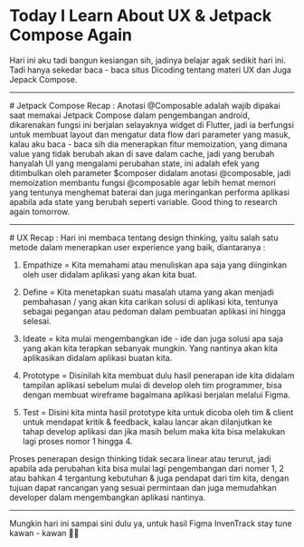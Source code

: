 # Today I Learn About UX & Jetpack Compose Again
Hari ini aku tadi bangun kesiangan sih, jadinya belajar agak sedikit hari ini.
Tadi hanya sekedar baca - baca situs Dicoding tentang materi UX dan Juga Jepack Compose.
<hr>
# Jetpack Compose Recap :
Anotasi @Composable adalah wajib dipakai saat memakai Jetpack Compose dalam pengembangan
android, dikarenakan fungsi ini berjalan selayaknya widget di Flutter, jadi ia berfungsi
untuk membuat layout dan mengatur data flow dari parameter yang masuk, kalau aku baca - baca
sih dia menerapkan fitur memoization, yang dimana value yang tidak berubah akan di save
dalam cache, jadi yang berubah hanyalah UI yang mengalami perubahan state, ini adalah efek yang ditimbulkan oleh parameter $composer didalam anotasi @composable, jadi memoization membantu fungsi
@composable agar lebih hemat memori yang tentunya menghemat baterai dan juga meringankan
performa aplikasi apabila ada state yang berubah seperti variable. Good thing to research again
tomorrow.
<hr>
# UX Recap :
Hari ini membaca tentang design thinking, yaitu salah satu metode dalam menerapkan user experience
yang baik, diantaranya :

1. Empathize = Kita memahami atau menuliskan apa saja yang diinginkan oleh user didalam aplikasi 
yang akan kita buat.

2. Define = Kita menetapkan suatu masalah utama yang akan menjadi pembahasan / yang akan
kita carikan solusi di aplikasi kita, tentunya sebagai pegangan atau pedoman dalam pembuatan
aplikasi ini hingga selesai.

3. Ideate = kita mulai mengembangkan ide - ide dan juga solusi apa saja yang akan kita terapkan
sebanyak mungkin. Yang nantinya akan kita aplikasikan didalam aplikasi buatan kita.

4. Prototype = Disinilah kita membuat dulu hasil penerapan ide kita didalam tampilan aplikasi
sebelum mulai di develop oleh tim programmer, bisa dengan membuat wireframe bagaimana
aplikasi berjalan melalui Figma.

5. Test = Disini kita minta hasil prototype kita untuk dicoba oleh tim & client untuk mendapat kritik & feedback, kalau lancar akan dilanjutkan ke tahap develop aplikasi dan jika masih belum maka kita bisa melakukan lagi proses nomor 1 hingga 4.

Proses penerapan design thinking tidak secara linear atau terurut, jadi apabila ada perubahan kita bisa mulai lagi pengembangan dari nomer 1, 2 atau bahkan 4 tergantung kebutuhan & juga pendapat dari tim kita, dengan tujuan dapat rancangan yang sesuai permintaan dan juga memudahkan developer dalam mengembangkan aplikasi nantinya.
<hr>
Mungkin hari ini sampai sini dulu ya, untuk hasil Figma InvenTrack stay tune kawan - kawan 💖💖